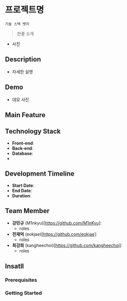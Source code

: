 # 프로젝트명
` 기술 스택 뱃지 `
>한줄 소개

- 사진
## Description
- 자세한 설명


## Demo
- 데모 사진

## Main Feature


## Technology Stack
- **Front-end**: 
- **Back-end**:
- **Database**:
- 

## Development Timeline
- **Start Date**: 
- **End Date**:
- **Duration**: 

## Team Member
- **강민규** (M1nkyu)[https://github.com/M1nKyu]:
	- roles
- **전재억** (eokjae)[https://github.com/eokjae]:
	- roles
- **최강희** (kangheechoi)[https://github.com/kangheechoi]:
	- roles

## Insatll
### Prerequisites

### Getting Started
